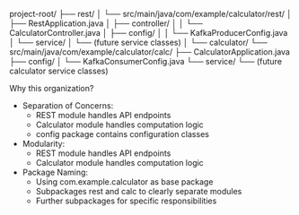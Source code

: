 project-root/
├── rest/
│ └── src/main/java/com/example/calculator/rest/
│ ├── RestApplication.java
│ ├── controller/
│ │ └── CalculatorController.java
│ ├── config/
│ │ └── KafkaProducerConfig.java
│ └── service/
│ └── (future service classes)
│
└── calculator/
└── src/main/java/com/example/calculator/calc/
├── CalculatorApplication.java
├── config/
│ └── KafkaConsumerConfig.java
└── service/
└── (future calculator service classes)

Why this organization?

- Separation of Concerns:
  - REST module handles API endpoints
  - Calculator module handles computation logic
  - config package contains configuration classes
- Modularity:
  - REST module handles API endpoints
  - Calculator module handles computation logic
- Package Naming:
  - Using com.example.calculator as base package
  - Subpackages rest and calc to clearly separate modules
  - Further subpackages for specific responsibilities
